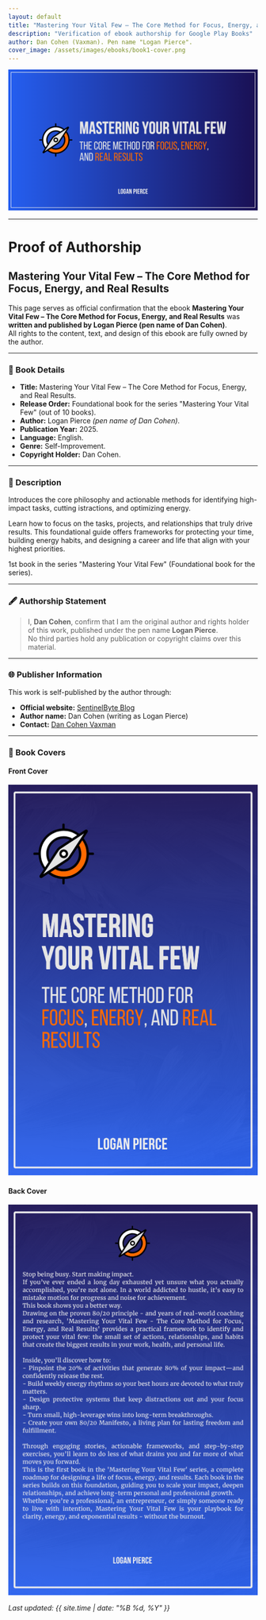 ```yaml
---
layout: default
title: "Mastering Your Vital Few – The Core Method for Focus, Energy, and Real Results"
description: "Verification of ebook authorship for Google Play Books"
author: Dan Cohen (Vaxman). Pen name "Logan Pierce".
cover_image: /assets/images/ebooks/book1-cover.png
---
```

![Cover Image](/assets/images/ebooks/book1-cover.png)

---

# Proof of Authorship 
## Mastering Your Vital Few – The Core Method for Focus, Energy, and Real Results

This page serves as official confirmation that the ebook **Mastering Your Vital Few – The Core Method for Focus, Energy, and Real Results** was **written and published by Logan Pierce (pen name of Dan Cohen)**.  
All rights to the content, text, and design of this ebook are fully owned by the author.

---

### 📘 Book Details
- **Title:** Mastering Your Vital Few – The Core Method for Focus, Energy, and Real Results.
- **Release Order:** Foundational book for the series "Mastering Your Vital Few" (out of 10 books).
- **Author:** Logan Pierce *(pen name of Dan Cohen)*.  
- **Publication Year:** 2025.
- **Language:** English.
- **Genre:** Self-Improvement.
- **Copyright Holder:** Dan Cohen.

---

### 💬 Description
Introduces the core philosophy and actionable methods for identifying high-impact tasks, cutting  istractions, and optimizing energy. 

Learn how to focus on the tasks, projects, and relationships that truly drive results. This foundational guide offers frameworks for protecting your time, building energy habits, and designing a career and life that align with your highest priorities.

1st book in the series "Mastering Your Vital Few" (Foundational book for the series).

---

### 🖋️ Authorship Statement

> I, **Dan Cohen**, confirm that I am the original author and rights holder of this work, published under the pen name **Logan Pierce**.  
> No third parties hold any publication or copyright claims over this material.

---

### 🌐 Publisher Information
This work is self-published by the author through:
- **Official website:** [SentinelByte Blog](https://sentinelbyte.github.io/)  
- **Author name:** Dan Cohen (writing as Logan Pierce)  
- **Contact:** [Dan Cohen Vaxman](https://www.linkedin.com/in/35b767173/)

---

### 📘 Book Covers

#### Front Cover
![Front Cover](/assets/images/ebooks/book1-frontcover.png)

#### Back Cover
![Back Cover](/assets/images/ebooks/book1-backcover.png)


_Last updated: {{ site.time | date: "%B %d, %Y" }}_
